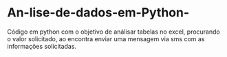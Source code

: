 # An-lise-de-dados-em-Python-
Código em python com o objetivo de análisar tabelas no excel, procurando o valor solicitado, ao encontra enviar uma mensagem via sms com as informações solicitadas.  

